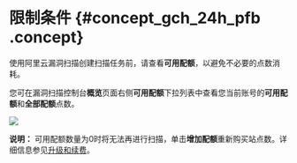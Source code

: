 # 限制条件 {#concept_gch_24h_pfb .concept}

使用阿里云漏洞扫描创建扫描任务前，请查看**可用配额**，以避免不必要的点数消耗。

您可在漏洞扫描控制台**概览**页面右侧**可用配额**下拉列表中查看您当前账号的**可用配额**和**全部配额**点数。

![](http://static-aliyun-doc.oss-cn-hangzhou.aliyuncs.com/assets/img/24618/155634641738575_zh-CN.png)

**说明：** 可用配额数量为0时将无法再进行扫描，单击**增加配额**重新购买站点数。详细信息参见[升级和续费](../../../../cn.zh-CN/产品定价/升级和续费.md#)。


